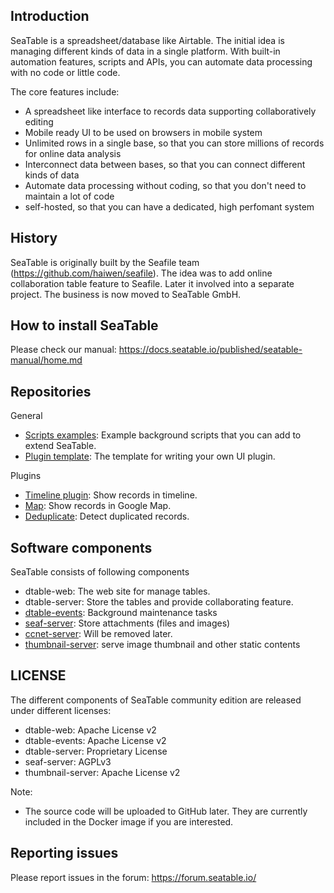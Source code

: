 ## Introduction

SeaTable is a spreadsheet/database like Airtable. The initial idea is managing different kinds of data in a single platform. With built-in automation features, scripts and APIs, you can automate data processing with no code or little code.

The core features include:

* A spreadsheet like interface to records data supporting collaboratively editing
* Mobile ready UI to be used on browsers in mobile system
* Unlimited rows in a single base, so that you can store millions of records for online data analysis
* Interconnect data between bases, so that you can connect different kinds of data
* Automate data processing without coding, so that you don't need to maintain a lot of code
* self-hosted, so that you can have a dedicated, high perfomant system

## History

SeaTable is originally built by the Seafile team (https://github.com/haiwen/seafile). The idea was to add online collaboration table feature to Seafile. Later it involved into a separate project. The business is now moved to SeaTable GmbH.

## How to install SeaTable

Please check our manual: https://docs.seatable.io/published/seatable-manual/home.md

## Repositories

General

* [Scripts examples](https://github.com/seatable/seatable-scripts-examples): Example background scripts that you can add to extend SeaTable.
* [Plugin template](https://github.com/seatable/seatable-plugin-template): The template for writing your own UI plugin.

Plugins

* [Timeline plugin](https://github.com/seatable/seatable-plugin-timeline): Show records in timeline.
* [Map](https://github.com/seatable/seatable-plugin-map): Show records in Google Map. 
* [Deduplicate](https://github.com/seatable/seatable-plugin-deduplicate): Detect duplicated records.


## Software components

SeaTable consists of following components

* dtable-web: The web site for manage tables.
* dtable-server: Store the tables and provide collaborating feature.
* [dtable-events](https://github.com/seatable/dtable-events): Background maintenance tasks
* [seaf-server](https://github.com/haiwen/seafile): Store attachments (files and images)
* [ccnet-server](https://github.com/haiwen/ccnet-server): Will be removed later.
* [thumbnail-server](https://github.com/seatable/seatable-thumbnail-server): serve image thumbnail and other static contents

## LICENSE

The different components of SeaTable community edition are released under different licenses:

* dtable-web: Apache License v2
* dtable-events: Apache License v2
* dtable-server: Proprietary License
* seaf-server: AGPLv3
* thumbnail-server: Apache License v2

Note:

* The source code will be uploaded to GitHub later. They are currently included in the Docker image if you are interested.

## Reporting issues

Please report issues in the forum: https://forum.seatable.io/


